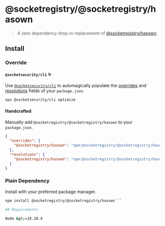 # @socketregistry/@socketregistry/hasown

> A zero dependency drop-in replacement of
> [@socketregistry/hasown](https://www.npmjs.com/package/@socketregistry/hasown).

## Install

### Override

#### `@socketsecurity/cli` :sparkles:

Use [`@socketsecurity/cli`](https://www.npmjs.com/package/@socketsecurity/cli)
to automagically populate the
[overrides](https://docs.npmjs.com/cli/v9/configuring-npm/package-json#overrides)
and [resolutions](https://yarnpkg.com/configuration/manifest#resolutions) fields
of your `package.json`.

```sh
npx @socketsecurity/cli optimize
```

#### Handcrafted

Manually add `@socketregistry/@socketregistry/hasown` to your `package.json`.

```json
{
  "overrides": {
    "@socketregistry/hasown": "npm:@socketregistry/@socketregistry/hasown@^1"
  },
  "resolutions": {
    "@socketregistry/hasown": "npm:@socketregistry/@socketregistry/hasown@^1"
  }
}
```

### Plain Dependency

Install with your preferred package manager.

````sh
npm install @socketregistry/@socketregistry/hasown```

## Requirements

Node &gt;=18.20.4
````
